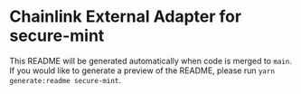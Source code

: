 # Chainlink External Adapter for secure-mint

This README will be generated automatically when code is merged to `main`. If you would like to generate a preview of the README, please run `yarn generate:readme secure-mint`.
